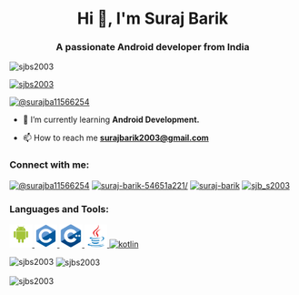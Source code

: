 <h1 align="center">Hi 👋, I'm Suraj Barik</h1>
<h3 align="center">A passionate Android developer from India</h3>

<p align="left"> <img src="https://komarev.com/ghpvc/?username=sjbs2003&label=Profile%20views&color=0e75b6&style=flat" alt="sjbs2003" /> </p>

<p align="left"> <a href="https://github.com/ryo-ma/github-profile-trophy"><img src="https://github-profile-trophy.vercel.app/?username=sjbs2003" alt="sjbs2003" /></a> </p>

<p align="left"> <a href="https://twitter.com/@surajba11566254" target="blank"><img src="https://img.shields.io/twitter/follow/@surajba11566254?logo=twitter&style=for-the-badge" alt="@surajba11566254" /></a> </p>

- 🌱 I’m currently learning **Android Development.**

- 📫 How to reach me **surajbarik2003@gmail.com**

<h3 align="left">Connect with me:</h3>
<p align="left">
<a href="https://twitter.com/@surajba11566254" target="blank"><img align="center" src="https://raw.githubusercontent.com/rahuldkjain/github-profile-readme-generator/master/src/images/icons/Social/twitter.svg" alt="@surajba11566254" height="30" width="40" /></a>
<a href="https://linkedin.com/in/suraj-barik-54651a221/" target="blank"><img align="center" src="https://raw.githubusercontent.com/rahuldkjain/github-profile-readme-generator/master/src/images/icons/Social/linked-in-alt.svg" alt="suraj-barik-54651a221/" height="30" width="40" /></a>
<a href="https://stackoverflow.com/users/suraj-barik" target="blank"><img align="center" src="https://raw.githubusercontent.com/rahuldkjain/github-profile-readme-generator/master/src/images/icons/Social/stack-overflow.svg" alt="suraj-barik" height="30" width="40" /></a>
<a href="https://instagram.com/sjb_s2003" target="blank"><img align="center" src="https://raw.githubusercontent.com/rahuldkjain/github-profile-readme-generator/master/src/images/icons/Social/instagram.svg" alt="sjb_s2003" height="30" width="40" /></a>
</p>

<h3 align="left">Languages and Tools:</h3>
<p align="left"> <a href="https://developer.android.com" target="_blank" rel="noreferrer"> <img src="https://raw.githubusercontent.com/devicons/devicon/master/icons/android/android-original-wordmark.svg" alt="android" width="40" height="40"/> </a> <a href="https://www.cprogramming.com/" target="_blank" rel="noreferrer"> <img src="https://raw.githubusercontent.com/devicons/devicon/master/icons/c/c-original.svg" alt="c" width="40" height="40"/> </a> <a href="https://www.w3schools.com/cpp/" target="_blank" rel="noreferrer"> <img src="https://raw.githubusercontent.com/devicons/devicon/master/icons/cplusplus/cplusplus-original.svg" alt="cplusplus" width="40" height="40"/> </a> <a href="https://www.java.com" target="_blank" rel="noreferrer"> <img src="https://raw.githubusercontent.com/devicons/devicon/master/icons/java/java-original.svg" alt="java" width="40" height="40"/> </a> <a href="https://kotlinlang.org" target="_blank" rel="noreferrer"> <img src="https://www.vectorlogo.zone/logos/kotlinlang/kotlinlang-icon.svg" alt="kotlin" width="40" height="40"/> </a> </p>

<p><img align="left" src="https://github-readme-stats.vercel.app/api/top-langs?username=sjbs2003&show_icons=true&locale=en&layout=compact" alt="sjbs2003" /></p>

<p>&nbsp;<img align="center" src="https://github-readme-stats.vercel.app/api?username=sjbs2003&show_icons=true&locale=en" alt="sjbs2003" /></p>

<p><img align="center" src="https://github-readme-streak-stats.herokuapp.com/?user=sjbs2003&" alt="sjbs2003" /></p>

